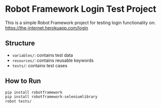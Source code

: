# Robot Framework Login Test Project

This is a simple Robot Framework project for testing login functionality on:
https://the-internet.herokuapp.com/login

## Structure
- `variables/`: contains test data
- `resources/`: contains reusable keywords
- `tests/`: contains test cases

## How to Run
```bash
pip install robotframework
pip install robotframework-seleniumlibrary
robot tests/
```
